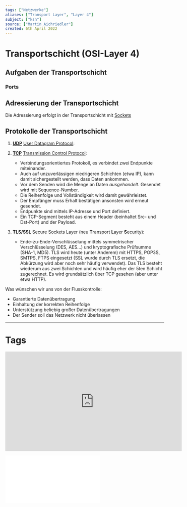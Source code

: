 ```yaml
---
tags: ["Netzwerke"]
aliases: ["Transport Layer", "Layer 4"]
subject: ["ksn"]
source: ["Martin Aichriedler"]
created: 6th April 2022
---
```


# Transportschicht (OSI-Layer 4)
## Aufgaben der Transportschicht
### Ports
## Adressierung der Transportschicht
Die Adressierung erfolgt in der Transportschicht mit [Sockets](Sockets)

## Protokolle der Transportschicht

1. [**UDP**](UDP.md) [User Datagram Protocol](UDP.md):

1. [**TCP**](TCP.md) [Transmission Control Protocol](TCP.md):
	- Verbindungsorientiertes Protokoll, es verbindet zwei Endpunkte miteinander.
	- Auch auf unzuverlässigen niedrigeren Schichten (etwa IP), kann damit sichergestellt werden, dass Daten ankommen.
	- Vor dem Senden wird die Menge an Daten *ausgehandelt*. Gesendet wird mit Sequence-Number.
	- Die Reihenfolge und Vollständigkeit wird damit gewährleistet.
	- Der Empfänger muss Erhalt bestätigen ansonsten wird erneut gesendet.
	- Endpunkte sind mittels IP-Adresse und Port definiert.
	- Ein TCP-Segment besteht aus einem Header (beinhaltet Src- und Dst-Port) und der Payload.

1. **TLS/SSL** Secure Sockets Layer (neu **T**ransport **L**ayer **S**ecurity):
	- Ende-zu-Ende-Verschlüsselung mittels symmetrischer Verschlüsselung (DES, AES...) und kryptografische Prüfsumme (SHA-1, MD5). TLS wird heute (unter Anderem) mit HTTPS, POP3S, SMTPS, FTPS eingesetzt (SSL wurde durch TLS ersetzt, die Abkürzung wird aber noch sehr häufig verwendet).
  Das TLS besteht wiederum aus zwei Schichten und wird häufig eher der 5ten Schicht zugerechnet. Es wird grundsätzlich über TCP gesehen (aber unter etwa HTTP).


Was wünschen wir uns von der Flusskontrolle:
- Garantierte Datenübertragung
- Einhaltung der korrekten Reihenfolge
- Unterstützung beliebig großer Datenübertragungen
- Der Sender soll das Netzwerk nicht überlassen

---
# Tags

<iframe width="560" height="315" src="https://www.youtube.com/embed/Vdc8TCESIg8" title="YouTube video player" frameborder="0" allow="accelerometer; autoplay; clipboard-write; encrypted-media; gyroscope; picture-in-picture" allowfullscreen></iframe>

![9-FS_ComputerNetze](../assets/Christian-Baun/9-FS_ComputerNetze.pdf)
